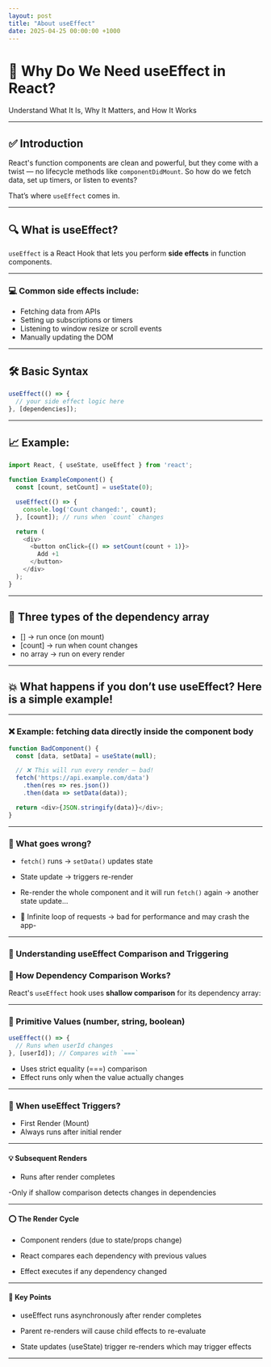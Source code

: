 ```yaml
---
layout: post
title: "About useEffect"
date: 2025-04-25 00:00:00 +1000
---
```


# 📝 Why Do We Need useEffect in React?

Understand What It Is, Why It Matters, and How It Works

---

## ✅ Introduction

React's function components are clean and powerful, but they come with a twist — no lifecycle methods like `componentDidMount`. So how do we fetch data, set up timers, or listen to events?

That’s where `useEffect` comes in.


---

## 🔍 What is useEffect?


`useEffect` is a React Hook that lets you perform __side effects__ in function components.


---

### 💻 Common side effects include:

- Fetching data from APIs
- Setting up subscriptions or timers
- Listening to window resize or scroll events
- Manually updating the DOM


---


## 🛠️ Basic Syntax

```js
useEffect(() => {
  // your side effect logic here
}, [dependencies]);
```


---

## 📈 Example:
```js
import React, { useState, useEffect } from 'react';

function ExampleComponent() {
  const [count, setCount] = useState(0);

  useEffect(() => {
    console.log('Count changed:', count);
  }, [count]); // runs when `count` changes

  return (
    <div>
      <button onClick={() => setCount(count + 1)}>
        Add +1
      </button>
    </div>
  );
}
```


---


## 🔁 Three types of the dependency array

- [] → run once (on mount)
- [count] → run when count changes
- no array → run on every render

---

## 💥 What happens if you don’t use useEffect? Here is a simple example!


---

### ❌ Example: fetching data directly inside the component body
```js
function BadComponent() {
  const [data, setData] = useState(null);

  // ❌ This will run every render — bad!
  fetch('https://api.example.com/data')
    .then(res => res.json())
    .then(data => setData(data));

  return <div>{JSON.stringify(data)}</div>;
}
```
---

### 🚨 What goes wrong?
- `fetch()` runs → `setData()` updates state

- State update → triggers re-render

- Re-render the whole component and it will run `fetch()` again → another state update...

- 🔁 Infinite loop of requests → bad for performance and may crash the app- 

---


### 🧪 Understanding useEffect Comparison and Triggering

###  💼 How Dependency Comparison Works?

React's `useEffect` hook uses **shallow comparison** for its dependency array:


---

### 🧐 Primitive Values (number, string, boolean)
```javascript
useEffect(() => {
  // Runs when userId changes
}, [userId]); // Compares with `===`
```

- Uses strict equality (===) comparison
- Effect runs only when the value actually changes


---

### 🤔 When useEffect Triggers?

- First Render (Mount)
- Always runs after initial render


---

#### 💡 Subsequent Renders

- Runs after render completes

-Only if shallow comparison detects changes in dependencies

---


#### ⭕️ The Render Cycle

- Component renders (due to state/props change)

- React compares each dependency with previous values

- Effect executes if any dependency changed

---

#### 🔑 Key Points
- useEffect runs asynchronously after render completes

- Parent re-renders will cause child effects to re-evaluate

- State updates (useState) trigger re-renders which may trigger effects

---

